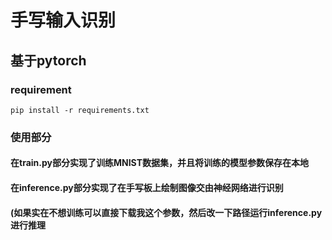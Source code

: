 # 手写输入识别
## 基于pytorch
### requirement
```
pip install -r requirements.txt
```
### 使用部分
#### 在train.py部分实现了训练MNIST数据集，并且将训练的模型参数保存在本地
#### 在inference.py部分实现了在手写板上绘制图像交由神经网络进行识别
#### (如果实在不想训练可以直接下载我这个参数，然后改一下路径运行inference.py进行推理
